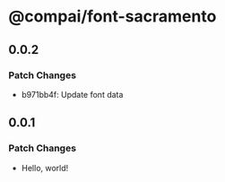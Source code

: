 # @compai/font-sacramento

## 0.0.2

### Patch Changes

- b971bb4f: Update font data

## 0.0.1

### Patch Changes

- Hello, world!
